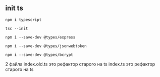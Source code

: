 ## init ts

`npm i typescript`

`tsc --init`

`npm i --save-dev @types/express`

`npm i --save-dev @types/jsonwebtoken`

`npm i --save-dev @types/bcrypt`

2 файла 
index.old.ts это рефактор старого на ts
index.ts это рефактор старого на ts
